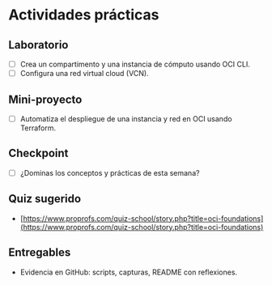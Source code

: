 # Actividades prácticas

## Laboratorio

- [ ] Crea un compartimento y una instancia de cómputo usando OCI CLI.
- [ ] Configura una red virtual cloud (VCN).

## Mini-proyecto

- [ ] Automatiza el despliegue de una instancia y red en OCI usando Terraform.

## Checkpoint

- [ ] ¿Dominas los conceptos y prácticas de esta semana?

## Quiz sugerido

- [https://www.proprofs.com/quiz-school/story.php?title=oci-foundations](https://www.proprofs.com/quiz-school/story.php?title=oci-foundations)

## Entregables

- Evidencia en GitHub: scripts, capturas, README con reflexiones.
